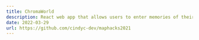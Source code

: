```yaml
---
title: ChromaWorld
description: React web app that allows users to enter memories of their travel adventures into an interactive map. 🏆 Won 'Lost Treasure Hack' at MapHacks, organised by MLH
date: 2022-03-29
url: https://github.com/cindyc-dev/maphacks2021
---
```

